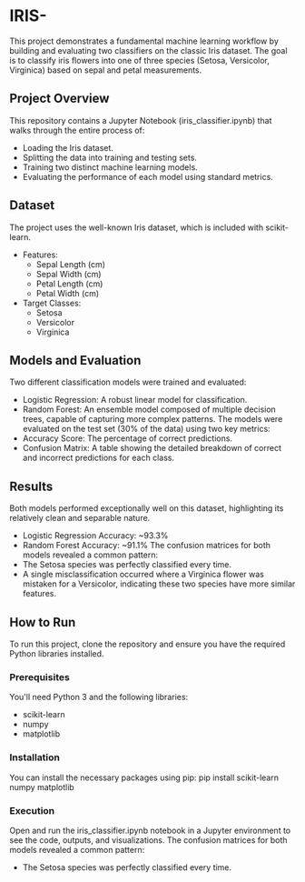 # IRIS-
This project demonstrates a fundamental machine learning workflow by building and evaluating two classifiers on the classic Iris dataset. The goal is to classify iris flowers into one of three species (Setosa, Versicolor, Virginica) based on sepal and petal measurements.
## Project Overview
This repository contains a Jupyter Notebook (iris_classifier.ipynb) that walks through the entire process of:
 * Loading the Iris dataset.
 * Splitting the data into training and testing sets.
 * Training two distinct machine learning models.
 * Evaluating the performance of each model using standard metrics.
## Dataset
The project uses the well-known Iris dataset, which is included with scikit-learn.
 * Features:
   * Sepal Length (cm)
   * Sepal Width (cm)
   * Petal Length (cm)
   * Petal Width (cm)
 * Target Classes:
   * Setosa
   * Versicolor
   * Virginica
## Models and Evaluation
Two different classification models were trained and evaluated:
 * Logistic Regression: A robust linear model for classification.
 * Random Forest: An ensemble model composed of multiple decision trees, capable of capturing more complex patterns.
The models were evaluated on the test set (30% of the data) using two key metrics:
 * Accuracy Score: The percentage of correct predictions.
 * Confusion Matrix: A table showing the detailed breakdown of correct and incorrect predictions for each class.
## Results 
Both models performed exceptionally well on this dataset, highlighting its relatively clean and separable nature.
 * Logistic Regression Accuracy: ~93.3%
 * Random Forest Accuracy: ~91.1%
The confusion matrices for both models revealed a common pattern:
 * The Setosa species was perfectly classified every time.
 * A single misclassification occurred where a Virginica flower was mistaken for a Versicolor, indicating these two species have more similar features.
## How to Run
To run this project, clone the repository and ensure you have the required Python libraries installed.
### Prerequisites
You'll need Python 3 and the following libraries:
 * scikit-learn
 * numpy
 * matplotlib
### Installation
You can install the necessary packages using pip:
pip install scikit-learn numpy matplotlib

### Execution
Open and run the iris_classifier.ipynb notebook in a Jupyter environment to see the code, outputs, and visualizations.
The confusion matrices for both models revealed a common pattern:
 * The Setosa species was perfectly classified every time.

